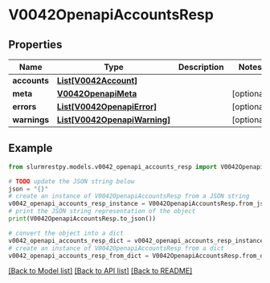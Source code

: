 # V0042OpenapiAccountsResp


## Properties

Name | Type | Description | Notes
------------ | ------------- | ------------- | -------------
**accounts** | [**List[V0042Account]**](V0042Account.md) |  |
**meta** | [**V0042OpenapiMeta**](V0042OpenapiMeta.md) |  | [optional]
**errors** | [**List[V0042OpenapiError]**](V0042OpenapiError.md) |  | [optional]
**warnings** | [**List[V0042OpenapiWarning]**](V0042OpenapiWarning.md) |  | [optional]

## Example

```python
from slurmrestpy.models.v0042_openapi_accounts_resp import V0042OpenapiAccountsResp

# TODO update the JSON string below
json = "{}"
# create an instance of V0042OpenapiAccountsResp from a JSON string
v0042_openapi_accounts_resp_instance = V0042OpenapiAccountsResp.from_json(json)
# print the JSON string representation of the object
print(V0042OpenapiAccountsResp.to_json())

# convert the object into a dict
v0042_openapi_accounts_resp_dict = v0042_openapi_accounts_resp_instance.to_dict()
# create an instance of V0042OpenapiAccountsResp from a dict
v0042_openapi_accounts_resp_from_dict = V0042OpenapiAccountsResp.from_dict(v0042_openapi_accounts_resp_dict)
```
[[Back to Model list]](../README.md#documentation-for-models) [[Back to API list]](../README.md#documentation-for-api-endpoints) [[Back to README]](../README.md)


